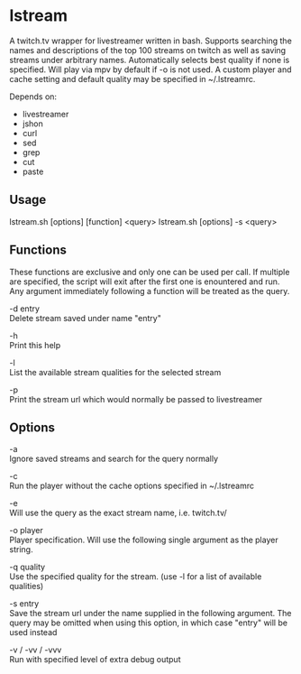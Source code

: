 lstream
=======

A twitch.tv wrapper for livestreamer written in bash. Supports searching the
names and descriptions of the top 100 streams on twitch as well as saving streams
under arbitrary names. Automatically selects best quality if none is specified.
Will play via mpv by default if -o is not used. A custom player and cache setting
and default quality may be specified in ~/.lstreamrc.

Depends on:  
- livestreamer
- jshon
- curl
- sed
- grep
- cut
- paste

Usage
-----
lstream.sh [options] [function] \<query\>
lstream.sh [options] -s \<query\>

Functions
---------
These functions are exclusive and only one can be used per call. If multiple are
specified, the script will exit after the first one is enountered and run. Any
argument immediately following a function will be treated as the query.

-d entry  
Delete stream saved under name \"entry\"

-h  
Print this help

-l  
List the available stream qualities for the selected stream

-p  
Print the stream url which would normally be passed to livestreamer

Options
-------
-a  
Ignore saved streams and search for the query normally

-c  
Run the player without the cache options specified in ~/.lstreamrc

-e  
Will use the query as the exact stream name, i.e. twitch.tv/<query>

-o player  
Player specification. Will use the following single argument as the player string.

-q quality  
Use the specified quality for the stream. (use -l for a list of available qualities)

-s entry  
Save the stream url under the name supplied in the following argument.
The query may be omitted when using this option, in which case \"entry\"
will be used instead

-v / -vv / -vvv  
Run with specified level of extra debug output
